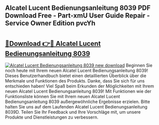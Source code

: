 ## Alcatel Lucent Bedienungsanleitung 8039 PDF Download Free - Part-xmU User Guide Repair - Service Owner Edition pvcYh

# <h2><a href="http://df59xqx.blite.top/?on=Alcatel+Lucent+Bedienungsanleitung+8039">🔗Download 👉🔴 Alcatel Lucent Bedienungsanleitung 8039</a></h2>

[![Alcatel Lucent Bedienungsanleitung 8039 new download](https://i.imgur.com/lujVjoI.png)](http://df59xqx.blite.top/?on=Alcatel+Lucent+Bedienungsanleitung+8039)
Beginnen Sie noch heute mit Ihrem neuen Alcatel Lucent Bedienungsanleitung 8039! Dieses Benutzerhandbuch bietet einen detaillierten Überblick über die Merkmale und Funktionen des Produkts. Danke, dass Sie sich für uns entschieden haben! Viel Spaß beim Erkunden der Möglichkeiten mit Ihrem neuen Alcatel Lucent Bedienungsanleitung 8039! Mit Funktionen wie der Funktionsliste können Sie mit Ihrem neuen Alcatel Lucent Bedienungsanleitung 8039 außergewöhnliche Ergebnisse erzielen. Bitte halten Sie uns auf dem Laufenden Alcatel Lucent Bedienungsanleitung 8039D. Teilen Sie Ihr Feedback und Ihre Vorschläge mit, um unsere Produkte und Dienstleistungen zu verbessern.
